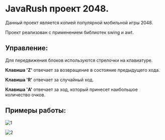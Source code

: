 # JavaRush проект 2048.
Данный проект является копией популярной мобильной игры 2048.

Проект реализован с применением библиотек swing и awt.

## Управление:
Для передвижения блоков используются стрелочки на клавиатуре.

**Клавиша 'Z'** отвечает за возвращение в состояние предыдущего хода.

**Клавиша 'R'** отвечает за случайный ход.

**Клавиша 'A'** отвечает за ход, который принесет наибольшое количество очков.

## Примеры работы:

![1](https://github.com/Sonneiq/2048-game-JavaRush-exercise/assets/112100563/06090da4-84fd-441b-a860-43122680af7b)

![2](https://github.com/Sonneiq/2048-game-JavaRush-exercise/assets/112100563/99fac7e4-0e03-4ab6-ab87-4b3008d091db)
